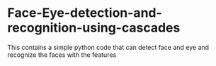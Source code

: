 # Face-Eye-detection-and-recognition-using-cascades
This contains a simple python code that can detect face and eye and recognize the faces with the features
